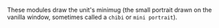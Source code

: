 
These modules draw the unit's minimug (the small portrait drawn on the vanilla window, sometimes called a `chibi` or `mini portrait`).
